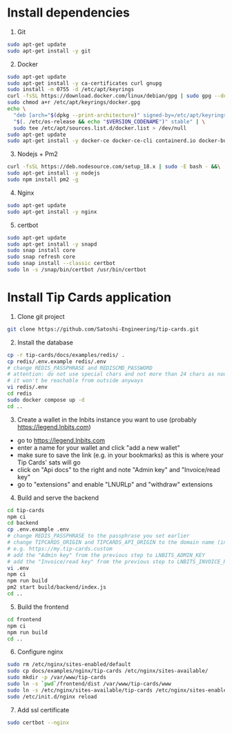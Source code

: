 # Install dependencies

1. Git
```bash
sudo apt-get update
sudo apt-get install -y git
```

2. Docker
```bash
sudo apt-get update
sudo apt-get install -y ca-certificates curl gnupg
sudo install -m 0755 -d /etc/apt/keyrings
curl -fsSL https://download.docker.com/linux/debian/gpg | sudo gpg --dearmor -o /etc/apt/keyrings/docker.gpg
sudo chmod a+r /etc/apt/keyrings/docker.gpg
echo \
  "deb [arch="$(dpkg --print-architecture)" signed-by=/etc/apt/keyrings/docker.gpg] https://download.docker.com/linux/debian \
  "$(. /etc/os-release && echo "$VERSION_CODENAME")" stable" | \
  sudo tee /etc/apt/sources.list.d/docker.list > /dev/null
sudo apt-get update
sudo apt-get install -y docker-ce docker-ce-cli containerd.io docker-buildx-plugin docker-compose-plugin
```

3. Nodejs + Pm2
```bash
curl -fsSL https://deb.nodesource.com/setup_18.x | sudo -E bash - &&\
sudo apt-get install -y nodejs
sudo npm install pm2 -g
```

4. Nginx
```bash
sudo apt-get update
sudo apt-get install -y nginx
```

5. certbot
```bash
sudo apt-get update
sudo apt-get install -y snapd
sudo snap install core
sudo snap refresh core
sudo snap install --classic certbot
sudo ln -s /snap/bin/certbot /usr/bin/certbot
```

# Install Tip Cards application

1. Clone git project
```bash
git clone https://github.com/Satoshi-Engineering/tip-cards.git
```

2. Install the database
```bash
cp -r tip-cards/docs/examples/redis/ .
cp redis/.env.example redis/.env
# change REDIS_PASSPHRASE and REDISCMD_PASSWORD
# attention: do not use special chars and not more than 24 chars as nodejs redis client cannot handle it
# it won't be reachable from outside anyways
vi redis/.env
cd redis
sudo docker compose up -d
cd ..
```

3. Create a wallet in the lnbits instance you want to use (probably https://legend.lnbits.com)
  * go to https://legend.lnbits.com
  * enter a name for your wallet and click "add a new wallet"
  * make sure to save the link (e.g. in your bookmarks) as this is where your Tip Cards' sats will go
  * click on "Api docs" to the right and note "Admin key" and "Invoice/read key"
  * go to "extensions" and enable "LNURLp" and "withdraw" extensions

4. Build and serve the backend
```bash
cd tip-cards
npm ci
cd backend
cp .env.example .env
# change REDIS_PASSPHRASE to the passphrase you set earlier
# change TIPCARDS_ORIGIN and TIPCARDS_API_ORIGIN to the domain name (including protocol) that your tip-cards instance will run at
# e.g. https://my.tip-cards.custom
# add the "Admin key" from the previous step to LNBITS_ADMIN_KEY
# add the "Invoice/read key" from the previous step to LNBITS_INVOICE_READ_KEY
vi .env
npm ci
npm run build
pm2 start build/backend/index.js
cd ..
```

5. Build the frontend
```bash
cd frontend
npm ci
npm run build
cd ..
```

6. Configure nginx
```bash
sudo rm /etc/nginx/sites-enabled/default
sudo cp docs/examples/nginx/tip-cards /etc/nginx/sites-available/
sudo mkdir -p /var/www/tip-cards
sudo ln -s `pwd`/frontend/dist /var/www/tip-cards/www
sudo ln -s /etc/nginx/sites-available/tip-cards /etc/nginx/sites-enabled/tip-cards
sudo /etc/init.d/nginx reload
```

7. Add ssl certificate
```bash
sudo certbot --nginx
```
